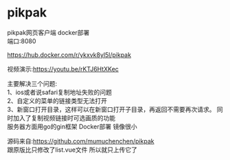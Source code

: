 # pikpak
pikpak网页客户端 docker部署   
端口:8080

https://hub.docker.com/r/ykxvk8yl5l/pikpak

视频演示:https://youtu.be/rKTJ6HtXKec  


主要解决三个问题:   
1、ios或者说safari复制地址失败的问题    
2、自定义的菜单的链接类型无法打开  
3、新窗口打开目录，这样可以在新窗口打开子目录，再返回不需要再次请求。
同时加入了复制视频链接时可选画质的功能  
服务器方面用go的gin框架
Docker部署 镜像很小

源码来自:https://github.com/mumuchenchen/pikpak  
跟原版比只修改了list.vue文件  所以就只上传它了
